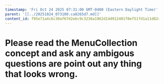 ```yaml
---
timestamp: 'Fri Oct 24 2025 07:31:00 GMT-0400 (Eastern Daylight Time)'
parent: '[[../20251024_073100.ca8265d7.md]]'
content_id: f95e71a4c6c30af67d2ebc9c3236a1962d14d912401f0ef51fd1a11d8249c45f
---
```


# Please read the MenuCollection concept and ask any ambigous questions are point out any thing that looks wrong.
